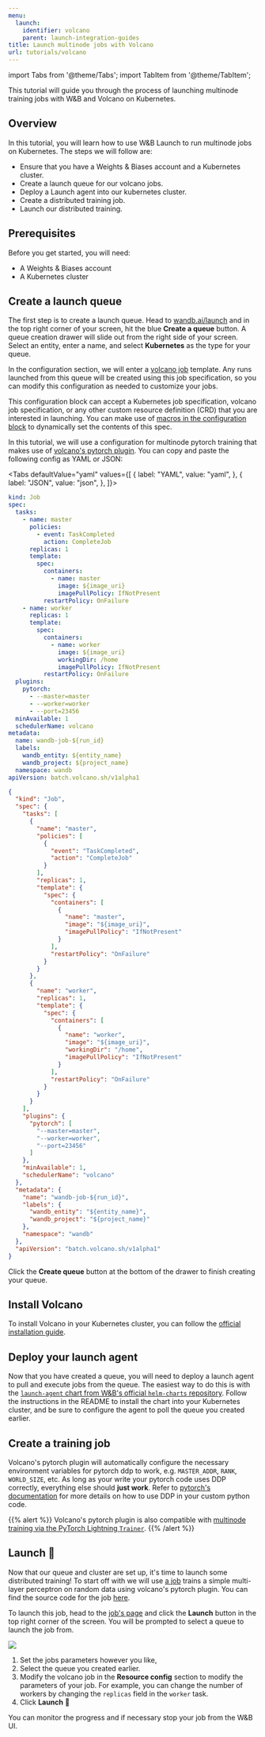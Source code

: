 ```yaml
---
menu:
  launch:
    identifier: volcano
    parent: launch-integration-guides
title: Launch multinode jobs with Volcano
url: tutorials/volcano
---
```


import Tabs from '@theme/Tabs';
import TabItem from '@theme/TabItem';

This tutorial will guide you through the process of launching multinode training jobs with W&B and Volcano on Kubernetes.

## Overview

In this tutorial, you will learn how to use W&B Launch to run multinode jobs on Kubernetes. The steps we will follow are:

- Ensure that you have a Weights & Biases account and a Kubernetes cluster.
- Create a launch queue for our volcano jobs.
- Deploy a Launch agent into our kubernetes cluster.
- Create a distributed training job.
- Launch our distributed training.

## Prerequisites

Before you get started, you will need:

- A Weights & Biases account
- A Kubernetes cluster

## Create a launch queue

The first step is to create a launch queue. Head to [wandb.ai/launch](https://wandb.ai/launch) and in the top right corner of your screen, hit the blue **Create a queue** button. A queue creation drawer will slide out from the right side of your screen. Select an entity, enter a name, and select **Kubernetes** as the type for your queue.

In the configuration section, we will enter a [volcano job](https://volcano.sh/en/docs/vcjob/) template. Any runs launched from this queue will be created using this job specification, so you can modify this configuration as needed to customize your jobs.

This configuration block can accept a Kubernetes job specification, volcano job specification, or any other custom resource definition (CRD) that you are interested in launching. You can make use of [macros in the configuration block](../guides/launch/setup-launch.md) to dynamically set the contents of this spec.


In this tutorial, we will use a configuration for multinode pytorch training that makes use of [volcano's pytorch plugin](https://github.com/volcano-sh/volcano/blob/master/docs/user-guide/how_to_use_pytorch_plugin.md). You can copy and paste the following config as YAML or JSON:

<Tabs
defaultValue="yaml"
values={[
{ label: "YAML", value: "yaml", },
{ label: "JSON", value: "json", },
]}>

<TabItem value="yaml">

```yaml
kind: Job
spec:
  tasks:
    - name: master
      policies:
        - event: TaskCompleted
          action: CompleteJob
      replicas: 1
      template:
        spec:
          containers:
            - name: master
              image: ${image_uri}
              imagePullPolicy: IfNotPresent
          restartPolicy: OnFailure
    - name: worker
      replicas: 1
      template:
        spec:
          containers:
            - name: worker
              image: ${image_uri}
              workingDir: /home
              imagePullPolicy: IfNotPresent
          restartPolicy: OnFailure
  plugins:
    pytorch:
      - --master=master
      - --worker=worker
      - --port=23456
  minAvailable: 1
  schedulerName: volcano
metadata:
  name: wandb-job-${run_id}
  labels:
    wandb_entity: ${entity_name}
    wandb_project: ${project_name}
  namespace: wandb
apiVersion: batch.volcano.sh/v1alpha1
```

</TabItem>

<TabItem value="json">

```json
{
  "kind": "Job",
  "spec": {
    "tasks": [
      {
        "name": "master",
        "policies": [
          {
            "event": "TaskCompleted",
            "action": "CompleteJob"
          }
        ],
        "replicas": 1,
        "template": {
          "spec": {
            "containers": [
              {
                "name": "master",
                "image": "${image_uri}",
                "imagePullPolicy": "IfNotPresent"
              }
            ],
            "restartPolicy": "OnFailure"
          }
        }
      },
      {
        "name": "worker",
        "replicas": 1,
        "template": {
          "spec": {
            "containers": [
              {
                "name": "worker",
                "image": "${image_uri}",
                "workingDir": "/home",
                "imagePullPolicy": "IfNotPresent"
              }
            ],
            "restartPolicy": "OnFailure"
          }
        }
      }
    ],
    "plugins": {
      "pytorch": [
        "--master=master",
        "--worker=worker",
        "--port=23456"
      ]
    },
    "minAvailable": 1,
    "schedulerName": "volcano"
  },
  "metadata": {
    "name": "wandb-job-${run_id}",
    "labels": {
      "wandb_entity": "${entity_name}",
      "wandb_project": "${project_name}"
    },
    "namespace": "wandb"
  },
  "apiVersion": "batch.volcano.sh/v1alpha1"
}
```

</TabItem>

</Tabs>

Click the **Create queue** button at the bottom of the drawer to finish creating your queue.

## Install Volcano

To install Volcano in your Kubernetes cluster, you can follow the [official installation guide](https://volcano.sh/en/docs/installation/).

## Deploy your launch agent

Now that you have created a queue, you will need to deploy a launch agent to pull and execute jobs from the queue. The easiest way to do this is with the [`launch-agent` chart from W&B's official `helm-charts` repository](https://github.com/wandb/helm-charts/tree/main/charts/launch-agent). Follow the instructions in the README to install the chart into your Kubernetes cluster, and be sure to configure the agent to poll the queue you created earlier.

## Create a training job

Volcano's pytorch plugin will automatically configure the necessary environment variables for pytorch ddp to work, e.g. `MASTER_ADDR`, `RANK`, `WORLD_SIZE`, etc. As long as your write your pytorch code uses DDP correctly, everything else should **just work**. Refer to [pytorch's documentation](https://pytorch.org/tutorials/intermediate/ddp_tutorial.html) for more details on how to use DDP in your custom python code.

{{% alert %}}
Volcano's pytorch plugin is also compatible with [multinode training via the PyTorch Lightning `Trainer`](https://lightning.ai/docs/pytorch/stable/common/trainer.html#num-nodes).
{{% /alert %}}

## Launch 🚀

Now that our queue and cluster are set up, it's time to launch some distributed training! To start off with we will use [a job](https://wandb.ai/wandb/multinodetest/jobs/QXJ0aWZhY3RDb2xsZWN0aW9uOjc3MDcwNTg1/runs/latest) trains a simple multi-layer perceptron on random data using volcano's pytorch plugin. You can find the source code for the job [here](https://github.com/wandb/launch-jobs/tree/main/jobs/distributed_test).

To launch this job, head to the [job's page](https://wandb.ai/wandb/multinodetest/jobs/QXJ0aWZhY3RDb2xsZWN0aW9uOjc3MDcwNTg1/runs/latest) and click the **Launch** button in the top right corner of the screen. You will be prompted to select a queue to launch the job from.

![](/images/launch/launching_multinode_job.png)

1. Set the jobs parameters however you like,
2. Select the queue you created earlier.
3. Modify the volcano job in the **Resource config** section to modify the parameters of your job. For example, you can change the number of workers by changing the `replicas` field in the `worker` task.
4. Click **Launch** 🚀

You can monitor the progress and if necessary stop your job from the W&B UI.